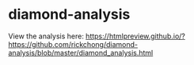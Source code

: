 # diamond-analysis
View the analysis here: https://htmlpreview.github.io/?https://github.com/rickchong/diamond-analysis/blob/master/diamond_analysis.html
